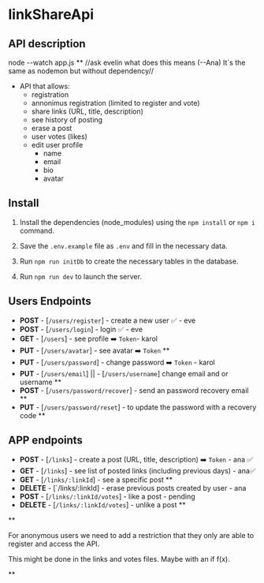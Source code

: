 # linkShareApi

## API description

node --watch app.js ** //ask evelin what does this means (--Ana) It´s the same as nodemon but without dependency//

- API that allows:
    - registration
    - annonimus registration (limited to register and vote)
    - share links (URL, title, description)
    - see history of posting
    - erase a post
    - user votes (likes)
    - edit user profile 
        - name
        - email
        - bio
        - avatar

## Install

1. Install the dependencies (node_modules) using the `npm install` or `npm i` command.

2. Save the `.env.example` file as `.env` and fill in the necessary data.

3. Run `npm run initDb` to create the necessary tables in the database.

4. Run `npm run dev` to launch the server.


## Users Endpoints
- **POST** - [`/users/register`] -  create a new user ✅ - eve
- **POST**  - [`/users/login`]  - login ✅ - eve
- **GET** - [`/users`] - see profile ➡️ `Token`- karol
- **PUT**  - [`/users/avatar`] - see avatar ➡️ `Token`  **
- **PUT** - [`/users/password`] - change password ➡️ `Token` - karol
- **PUT** - [`/users/email`] || - [`/users/username`] change email and or username ** 
- **POST** - [`/users/password/recover`] - send an password recovery email **
- **PUT** - [`/users/password/reset`] - to update the password with a recovery code **


## APP endpoints
- **POST** - [`/links`] - create a post (URL, title, description) ➡️ `Token` - ana ✅
- **GET** - [`/links`] - see list of posted links (including previous days) - ana✅
- **GET**  - [`/links/:linkId`] -  see a specific post **
- **DELETE** - [`/links/:linkId] - erase previous posts created by user - ana
- **POST** - [`/links/:linkId/votes`] - like a post - pending
- **DELETE** - [`/links/:linkId/votes`] - unlike a post **

**

For anonymous users we need to add a restriction that they only are able to register and access the API. 

This might be done in the links and votes files. Maybe with an if f(x).

**
